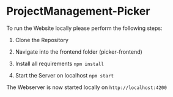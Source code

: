 # ProjectManagement-Picker

To run the Website locally please perform the following steps:

1. Clone the Repository
   
2. Navigate into the frontend folder (picker-frontend)
   
3. Install all requirements
   `npm install`

4. Start the Server on localhost
   `npm start`

The Webserver is now started locally on `http://localhost:4200`
    